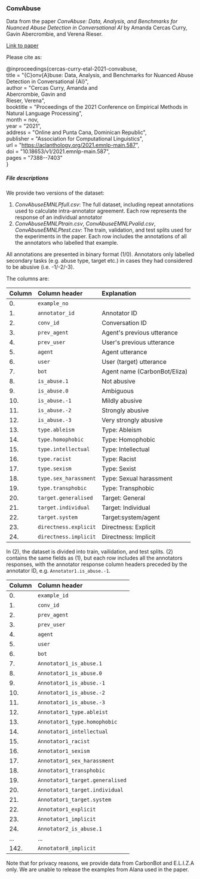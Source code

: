 ### ConvAbuse

Data from the paper *ConvAbuse: Data, Analysis, and Benchmarks for Nuanced Abuse Detection in Conversational AI*
by Amanda Cercas Curry, Gavin Abercrombie, and Verena Rieser.

[Link to paper](https://aclanthology.org/2021.emnlp-main.587/)

Please cite as:

@inproceedings{cercas-curry-etal-2021-convabuse,  
    title = "{C}onv{A}buse: Data, Analysis, and Benchmarks for Nuanced Abuse Detection in Conversational {AI}",  
    author = "Cercas Curry, Amanda  and  
      Abercrombie, Gavin  and  
      Rieser, Verena",  
    booktitle = "Proceedings of the 2021 Conference on Empirical Methods in Natural Language Processing",  
    month = nov,  
    year = "2021",  
    address = "Online and Punta Cana, Dominican Republic",  
    publisher = "Association for Computational Linguistics",  
    url = "https://aclanthology.org/2021.emnlp-main.587",  
    doi = "10.18653/v1/2021.emnlp-main.587",  
    pages = "7388--7403"  
}

##### File descriptions

We provide two versions of the dataset: 

1. *ConvAbuseEMNLPfull.csv*: The full dataset, including repeat annotations used to calculate intra-annotator agreement. Each row represents the response of an individual annotator
2. *ConvAbuseEMNLPtrain.csv*, *ConvAbuseEMNLPvalid.csv*, *ConvAbuseEMNLPtest.csv*: The train, validation, and test splits used for the experiments in the paper. Each row includes the annotations of all the annotators who labelled that example.

All annotations are presented in binary format (1/0).
Annotators only labelled secondary tasks (e.g. abuse type, target etc.) in cases they had considered to be abusive (i.e. -1/-2/-3). 

The columns are:

| Column | Column header         | Explanation                  |
| :----- | :-------------------- | :--------------------------- |
| 0.     | `example_no`          |                              |
| 1.     | `annotator_id`        | Annotator ID                 |
| 2.     | `conv_id`             | Conversation ID              |   
| 3.     | `prev_agent`          | Agent's previous utterance   |
| 4.     | `prev_user`           | User's previous utterance    |
| 5.     | `agent`               | Agent utterance              |
| 6.     | `user`                | User (target) utterance      |          
| 7.     | `bot`                 | Agent name (CarbonBot/Eliza) |
| 8.     | `is_abuse.1`          | Not abusive                  |
| 9.     | `is_abuse.0`          | Ambiguous                    |
| 10.    | `is_abuse.-1`         | Mildly abusive               |
| 11.    | `is_abuse.-2`         | Strongly abusive             |
| 12.    | `is_abuse.-3`         | Very strongly abusive        |
| 13.    | `type.ableism`        | Type: Ableism                |
| 14.    | `type.homophobic`     | Type: Homophobic             |
| 15.    | `type.intellectual`   | Type: Intellectual           | 
| 16.    | `type.racist`         | Type: Racist                 |
| 17.    | `type.sexism`         | Type: Sexist                 |
| 18.    | `type.sex_harassment` | Type: Sexual harassment      |
| 19.    | `type.transphobic`    | Type: Transphobic            |
| 20.    | `target.generalised`  | Target: General              |
| 21.    | `target.individual`   | Target: Individual           |
| 22.    | `target.system`       | Target:system/agent          |
| 23.    | `directness.explicit` | Directness: Explicit         |
| 24.    | `directness.implicit` | Directness: Implicit         |        


In (2), the dataset is divided into train, vailidation, and test splits. 
(2) contains the same fields as (1), but each row includes all the annotators responses, with the annotator response column headers preceded by the annotator ID, e.g. `Annotator1.is_abuse.-1`.

| Column | Column header                   |
| :----- | :------------------------------ |
| 0.     | `example_id`                    |
| 1.     | `conv_id`                       |  
| 2.     | `prev_agent`                    |
| 3.     | `prev_user`                     |
| 4.     | `agent`                         |
| 5.     | `user`                          |        
| 6.     | `bot`                           |
| 7.     | `Annotator1_is_abuse.1`         |
| 8.     | `Annotator1_is_abuse.0`         |
| 9.     | `Annotator1_is_abuse.-1`        |
| 10.    | `Annotator1_is_abuse.-2`        |
| 11.    | `Annotator1_is_abuse.-3`        |
| 12.    | `Annotator1_type.ableist`       |
| 13.    | `Annotator1_type.homophobic`    |
| 14.    | `Annotator1_intellectual`       |
| 15.    | `Annotator1_racist`             |
| 16.    | `Annotator1_sexism`             |
| 17.    | `Annotator1_sex_harassment`     | 
| 18.    | `Annotator1_transphobic`        |
| 19.    | `Annotator1_target.generalised` |
| 20.    | `Annotator1_target.individual`  |
| 21.    | `Annotator1_target.system`      |
| 22.    | `Annotator1_explicit`           |
| 23.    | `Annotator1_implicit`           |
| 24.    | `Annotator2_is_abuse.1`         |
| ...    | ...                             |
| 142.   | `Annotator8_implicit`           |


Note that for privacy reasons, we provide data from CarbonBot and E.L.I.Z.A only. We are unable to release the examples from Alana used in the paper.
